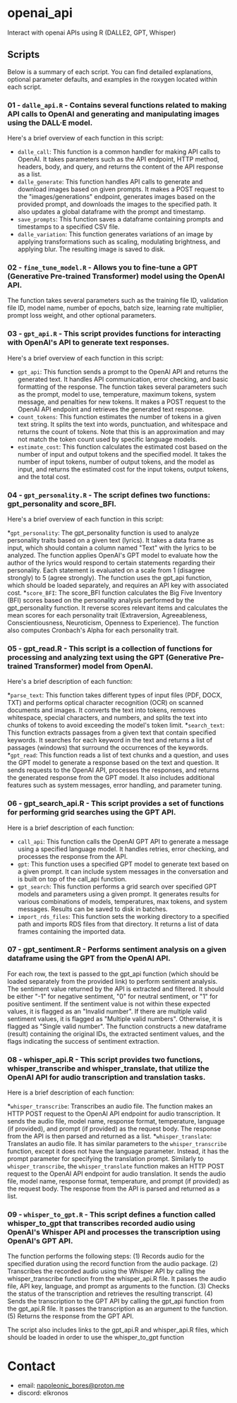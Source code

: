 # openai_api
Interact with openai APIs using R (DALLE2, GPT, Whisper)

## Scripts

Below is a summary of each script. You can find detailed explanations, optional parameter defaults, and examples in the roxygen located within each script.

### 01 - `dalle_api.R` - Contains several functions related to making API calls to OpenAI and generating and manipulating images using the DALL·E model. 

Here's a brief overview of each function in this script:

* `dalle_call`: This function is a common handler for making API calls to OpenAI. It takes parameters such as the API endpoint, HTTP method, headers, body, and query, and returns the content of the API response as a list.
* `dalle_generate`: This function handles API calls to generate and download images based on given prompts. It makes a POST request to the "images/generations" endpoint, generates images based on the provided prompt, and downloads the images to the specified path. It also updates a global dataframe with the prompt and timestamp.
* `save_prompts`: This function saves a dataframe containing prompts and timestamps to a specified CSV file.
* `dalle_variation`: This function generates variations of an image by applying transformations such as scaling, modulating brightness, and applying blur. The resulting image is saved to disk.

### 02 - `fine_tune_model.R` - Allows you to fine-tune a GPT (Generative Pre-trained Transformer) model using the OpenAI API. 

The function takes several parameters such as the training file ID, validation file ID, model name, number of epochs, batch size, learning rate multiplier, prompt loss weight, and other optional parameters.

### 03 - `gpt_api.R` - This script provides functions for interacting with OpenAI's API to generate text responses. 

Here's a brief overview of each function in this script:

* `gpt_api`: This function sends a prompt to the OpenAI API and returns the generated text. It handles API communication, error checking, and basic formatting of the response. The function takes several parameters such as the prompt, model to use, temperature, maximum tokens, system message, and penalties for new tokens. It makes a POST request to the OpenAI API endpoint and retrieves the generated text response.
* `count_tokens`: This function estimates the number of tokens in a given text string. It splits the text into words, punctuation, and whitespace and returns the count of tokens. Note that this is an approximation and may not match the token count used by specific language models.
* `estimate_cost`: This function calculates the estimated cost based on the number of input and output tokens and the specified model. It takes the number of input tokens, number of output tokens, and the model as input, and returns the estimated cost for the input tokens, output tokens, and the total cost.

### 04 - `gpt_personality.R` - The script defines two functions: gpt_personality and score_BFI.

Here's a brief overview of each function in this script:

*`gpt_personality`: The gpt_personality function is used to analyze personality traits based on a given text (lyrics). It takes a data frame as input, which should contain a column named "Text" with the lyrics to be analyzed. The function applies OpenAI's GPT model to evaluate how the author of the lyrics would respond to certain statements regarding their personality. Each statement is evaluated on a scale from 1 (disagree strongly) to 5 (agree strongly). The function uses the gpt_api function, which should be loaded separately, and requires an API key with associated cost.
*`score_BFI`: The score_BFI function calculates the Big Five Inventory (BFI) scores based on the personality analysis performed by the gpt_personality function. It reverse scores relevant items and calculates the mean scores for each personality trait (Extraversion, Agreeableness, Conscientiousness, Neuroticism, Openness to Experience). The function also computes Cronbach's Alpha for each personality trait.

### 05 - gpt_read.R - This script is a collection of functions for processing and analyzing text using the GPT (Generative Pre-trained Transformer) model from OpenAI. 

Here's a brief description of each function:

*`parse_text`: This function takes different types of input files (PDF, DOCX, TXT) and performs optical character recognition (OCR) on scanned documents and images. It converts the text into tokens, removes whitespace, special characters, and numbers, and splits the text into chunks of tokens to avoid exceeding the model's token limit.
*`search_text`: This function extracts passages from a given text that contain specified keywords. It searches for each keyword in the text and returns a list of passages (windows) that surround the occurrences of the keywords.
*`gpt_read`: This function reads a list of text chunks and a question, and uses the GPT model to generate a response based on the text and question. It sends requests to the OpenAI API, processes the responses, and returns the generated response from the GPT model. It also includes additional features such as system messages, error handling, and parameter tuning.


### 06 - gpt_search_api.R - This script provides a set of functions for performing grid searches using the GPT API. 

Here is a brief description of each function:

* `call_api`: This function calls the OpenAI GPT API to generate a message using a specified language model. It handles retries, error checking, and processes the response from the API.
* `gpt`: This function uses a specified GPT model to generate text based on a given prompt. It can include system messages in the conversation and is built on top of the call_api function.
* `gpt_search`: This function performs a grid search over specified GPT models and parameters using a given prompt. It generates results for various combinations of models, temperatures, max tokens, and system messages. Results can be saved to disk in batches.
* `import_rds_files`: This function sets the working directory to a specified path and imports RDS files from that directory. It returns a list of data frames containing the imported data.

### 07 - gpt_sentiment.R - Performs sentiment analysis on a given dataframe using the GPT from the OpenAI API. 

For each row, the text is passed to the gpt_api function (which should be loaded separately from the provided link) to perform sentiment analysis. The sentiment value returned by the API is extracted and filtered. It should be either "-1" for negative sentiment, "0" for neutral sentiment, or "1" for positive sentiment. If the sentiment value is not within these expected values, it is flagged as an "Invalid number". If there are multiple valid sentiment values, it is flagged as "Multiple valid numbers". Otherwise, it is flagged as "Single valid number". The function constructs a new dataframe (result) containing the original IDs, the extracted sentiment values, and the flags indicating the success of sentiment extraction.

### 08 - whisper_api.R - This script provides two functions, whisper_transcribe and whisper_translate, that utilize the OpenAI API for audio transcription and translation tasks.

Here is a brief description of each function:

*`whisper_transcribe`: Transcribes an audio file. The function makes an HTTP POST request to the OpenAI API endpoint for audio transcription. It sends the audio file, model name, response format, temperature, language (if provided), and prompt (if provided) as the request body. The response from the API is then parsed and returned as a list.
*`whisper_translate`: Translates an audio file. It has similar parameters to the `whisper_transcribe` function, except it does not have the language parameter. Instead, it has the prompt parameter for specifying the translation prompt. Similarly to `whisper_transcribe`, the `whisper_translate` function makes an HTTP POST request to the OpenAI API endpoint for audio translation. It sends the audio file, model name, response format, temperature, and prompt (if provided) as the request body. The response from the API is parsed and returned as a list.

### 09 - `whisper_to_gpt.R` - This script defines a function called whisper_to_gpt that transcribes recorded audio using OpenAI's Whisper API and processes the transcription using OpenAI's GPT API. 

The function performs the following steps: (1) Records audio for the specified duration using the record function from the audio package. (2) Transcribes the recorded audio using the Whisper API by calling the whisper_transcribe function from the whisper_api.R file. It passes the audio file, API key, language, and prompt as arguments to the function. (3) Checks the status of the transcription and retrieves the resulting transcript. (4) Sends the transcription to the GPT API by calling the gpt_api function from the gpt_api.R file. It passes the transcription as an argument to the function. (5) Returns the response from the GPT API. 

The script also includes links to the gpt_api.R and whisper_api.R files, which should be loaded in order to use the whisper_to_gpt function


# Contact
- email: napoleonic_bores@proton.me
- discord: elkronos
